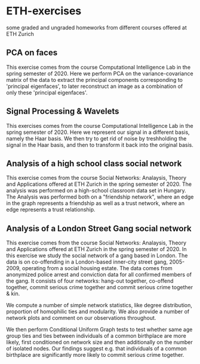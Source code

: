 # ETH-exercises
some graded and ungraded homeworks from different courses offered at ETH Zurich 

## PCA on faces
This exercise comes from the course Computational Intelligence Lab in the spring semester of 2020. Here we perform PCA on the variance-covariance matrix of the data to extract the principal components corresponding to 'principal eigenfaces', to later reconstruct an image as a combination of only these 'principal eigenfaces'.

## Signal Processing & Wavelets
This exercises comes from the course Computational Intelligence Lab in the spring semester of 2020. Here we represent our signal in a different basis, namely the Haar basis. We then try to get rid of noise by treshholding the signal in the Haar basis, and then to transform it back into the original basis. 

## Analysis of a high school class social network 
This exercise comes from the course Social Networks: Analaysis, Theory and Applications offered at ETH Zurich in the spring semester of 2020. The analysis was performed on a high-school classroom data set in Hungary. The Analysis was performed both on a "friendship network", where an edge in the graph represents a friendship as well as a trust network, where an edge represents a trust relationship. 

## Analysis of a London Street Gang social network
This exercise comes from the course Social Networks: Analaysis, Theory and Applications offered at ETH Zurich in the spring semester of 2020. In this exercise we study the social network of a gang based in London. The data is on co-offending in a London-based inner-city street gang, 2005-2009, operating from a social housing estate. The data comes from anonymized police arrest and conviction data for all confirmed members of the gang. It consists of four networks: hang-out together, co-offend together, commit serious crime together and commit serious crime together & kin.

We compute a number of simple network statistics, like degree distribution, proportion of homophilic ties and modularity. We also provide a number of network plots and comment on our observations throughout.

We then perform Conditional Uniform Graph tests to test whether same age group ties and ties between individuals of a common birthplace are more likely, first conditioned on network size and then additionally on the number of isolated nodes. Our findings suggest e.g. that individuals of a common birthplace are significantly more likely to commit serious crime together.



